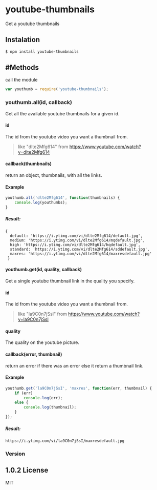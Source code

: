# youtube-thumbnails
Get a youtube thumbnails
## Instalation
```sh
$ npm install youtube-thumbnails
```
#Methods
---
call the module
```javascript
var youthumb = require('youtube-thumbnails');
```
### youthumb.all(id, callback)
Get all the available youtube thumbnails for a given id.
#### id
The id from the youtube video you want a thumbnail from.
>like "dlte2Mfg614" from https://www.youtube.com/watch?v=dlte2Mfg614

#### callback(thumbnails)
return an object, thumbnails, with all the links.
#### Example
```javascript
youthumb.all('dlte2Mfg614', function(thumbnails) {
    console.log(youthumbs);
}
```
##### Result:
```
{
  default: 'https://i.ytimg.com/vi/dlte2Mfg614/default.jpg',
  medium: 'https://i.ytimg.com/vi/dlte2Mfg614/mqdefault.jpg',
  high: 'https://i.ytimg.com/vi/dlte2Mfg614/hqdefault.jpg',
  standard: 'https://i.ytimg.com/vi/dlte2Mfg614/sddefault.jpg',
  maxres: 'https://i.ytimg.com/vi/dlte2Mfg614/maxresdefault.jpg'
 }
```
#### youthumb.get(id, quality, callback)
Get a single youtube thumbnail link in the quality you specify.
#### id
The id from the youtube video you want a thumbnail from.
>like "la9C0n7jSsI" from https://www.youtube.com/watch?v=la9C0n7jSsI

#### quality
The quality on the youtube picture.

#### callback(error, thumbnail)
return an error if there was an error else it return a thumbnail link.

#### Example
```javascript
youthumb.get('la9C0n7jSsI', 'maxres', function(err, thumbnail) {
    if (err)
        console.log(err);
    else {
        console.log(thumbnail);
    }
});
```
##### Result:
```
https://i.ytimg.com/vi/la9C0n7jSsI/maxresdefault.jpg
```
### Version
1.0.2
License
----

MIT
